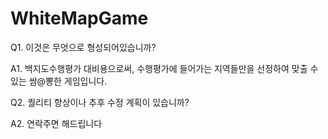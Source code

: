 # WhiteMapGame

Q1. 이것은 무엇으로 형성되어있습니까?

A1. 백지도수행평가 대비용으로써, 수행평가에 들어가는 지역들만을 선정하여 맞출 수 있는 쌈@뽕한 게임입니다.

Q2. 퀄리티 향상이나 추후 수정 계획이 있습니까?

A2. 연락주면 해드립니다
